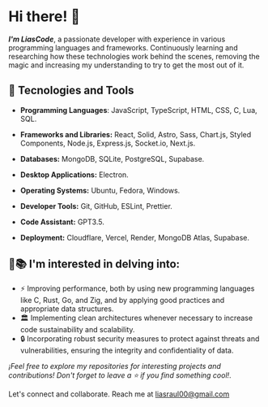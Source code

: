 # Hi there! 👋

<p>
    <strong><i>I'm LiasCode</i></strong>, 
    a passionate developer with experience in various programming languages and frameworks. Continuously learning and researching how these technologies work behind the scenes, removing the magic     and increasing my understanding to try to get the most out of it. 
</p>

## 🚀 Tecnologies and Tools

- **Programming Languages**: JavaScript, TypeScript, HTML, CSS, C, Lua, SQL.

- **Frameworks and Libraries:** React, Solid, Astro, Sass, Chart.js, Styled Components, Node.js, Express.js, Socket.io, Next.js.

- **Databases:** MongoDB, SQLite, PostgreSQL, Supabase.

- **Desktop Applications:** Electron.

- **Operating Systems:** Ubuntu, Fedora, Windows.

- **Developer Tools:** Git, GitHub, ESLint, Prettier.

- **Code Assistant:** GPT3.5.

- **Deployment:** Cloudflare, Vercel, Render, MongoDB Atlas, Supabase.

## 🧠📚 I'm interested in delving into:
- ⚡ Improving performance, both by using new programming languages like C, Rust, Go, and Zig, and by applying good practices and appropriate data structures.
- 🏛️ Implementing clean architectures whenever necessary to increase code sustainability and scalability.
- 🔒 Incorporating robust security measures to protect against threats and vulnerabilities, ensuring the integrity and confidentiality of data.

*¡Feel free to explore my repositories for interesting projects and contributions! Don't forget to leave a ⭐️ if you find something cool!*.

Let's connect and collaborate. Reach me at [liasraul00@gmail.com](mailto:liasraul00@gmail)
